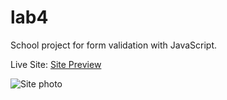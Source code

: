 # lab4

School project for form validation with JavaScript.

Live Site: [Site Preview](https://avajscript.github.io/lab4/registration.html)

![Site photo](https://github.com/avajscript/lab4/assets/84364656/469e4e82-5fdb-4d05-9354-969ad8c62936)
